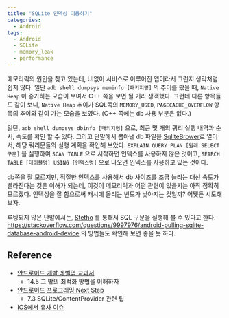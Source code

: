 ```yaml
---
title: "SQLite 인덱싱 이용하기"
categories:
  - Android
tags:
  - Android
  - SQLite
  - memory_leak
  - performance
---
```


메모리릭의 원인을 찾고 있는데, UI없이 서비스로 이루어진 앱이라서 그런지 생각처럼 쉽지 않다.
일단 `adb shell dumpsys meminfo [패키지명]` 의 추이를 봤을 때, `Native Heap` 이 증가하는 모습이 보여서 C++ 쪽을 보면 될 거라 생객했다.
그런데 다른 항목들도 같이 보니, `Native Heap` 추이가 SQL쪽의 `MEMORY_USED`, `PAGECACHE_OVERFLOW` 항목의 추이와 같이 가는 모습을 보였다. (C++ 쪽에는 db 사용 부분은 없다.)

일단, `adb shell dumpsys dbinfo [패키지명]` 으로, 최근 몇 개의 쿼리 실행 내역과 순서, 속도를 확인 할 수 있다.
그리고 단말에서 뽑아낸 db 파일을 [SqliteBrower](http://sqlitebrowser.org/)로 열어서, 해당 쿼리문들의 실행 계획을 확인해 보았다.
`EXPLAIN QUERY PLAN [원래 SELECT 구문]` 을 실행하여 `SCAN TABLE` 으로 시작하면 인덱스를 사용하지 않은 것이고,
`SEARCH TABLE [테이블명] USING [인덱스명]` 으로 나오면 인덱스를 사용하고 있는 것이다.

db쪽을 잘 모르지만, 적절한 인덱스를 사용해서 db 사이즈를 조금 늘리는 대신 속도가 빨라진다는 것은 이해가 되는데,
이것이 메모리릭과 어떤 관련이 있을지는 아직 정확히 모르겠다.
인덱싱을 잘 함으로써 캐시에 올리는 빈도가 낮아지는 것일까?
어쨋든 시도해보자.

루팅되지 않은 단말에서는,
[Stetho](http://facebook.github.io/stetho/) 를 통해서 SQL 구문을 실행해 볼 수 있다고 한다.
<https://stackoverflow.com/questions/9997976/android-pulling-sqlite-database-android-device> 의 방법들도 확인해 보면 좋을 듯 하다.


## Reference
- [안드로이드 개발 레벨업 교과서](http://book.naver.com/bookdb/book_detail.nhn?bid=12107989)
    + 14.5 그 밖의 최적화 방법을 이해하자
- [안드로이드 프로그래밍 Next Step](http://book.naver.com/bookdb/book_detail.nhn?bid=12096889)
    + 7.3 SQLite/ContentProvider 관련 팁
- [IOS에서 유사 이슈](https://stackoverflow.com/questions/14404052/sqlite-page-cache-keeps-growing-performance-drops)
